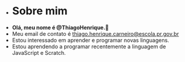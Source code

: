 - # Sobre mim
- **Olá, meu nome é @ThiagoHenrique.👀**
- Meu email de contato é thiago.henrique.carneiro@escola.pr.gov.br
- Estou interessado em aprender e programar novas linguagens.
- Estou aprendendo a programar recentemente a linguagem de JavaScript e Scratch.
<!---
Thiagosozinho/Thiagosozinho is a ✨ special ✨ repository because its `README.md` (this file) appears on your GitHub profile.
You can click the Preview link to take a look at your changes.
--->
